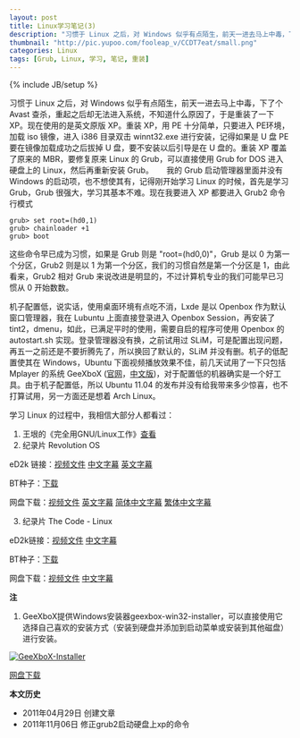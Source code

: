 ```yaml
---
layout: post
title: Linux学习笔记(3)
description: "习惯于 Linux 之后，对 Windows 似乎有点陌生，前天一进去马上中毒，下了个 Avast 查杀，重起之后却无法进入系统，不知道什么原因了，于是重装了一下 XP。现在使用的是英文原版 XP。重装 XP，用 PE 十分简单，只要进入 PE环境，加载 iso 镜像，进入 i386 目录双击 winnt32.exe 进行安装。"
thumbnail: "http://pic.yupoo.com/fooleap_v/CCDT7eat/small.png"
categories: Linux
tags: [Grub, Linux, 学习, 笔记, 重装]
---
```

{% include JB/setup %}

习惯于 Linux 之后，对 Windows 似乎有点陌生，前天一进去马上中毒，下了个 Avast 查杀，重起之后却无法进入系统，不知道什么原因了，于是重装了一下 XP。现在使用的是英文原版 XP。重装 XP，用 PE 十分简单，只要进入 PE环境，加载 iso 镜像，进入 i386 目录双击 winnt32.exe 进行安装，记得如果是 U 盘 PE 要在镜像加载成功之后拔掉 U 盘，要不安装以后引导是在 U 盘的。重装 XP 覆盖了原来的 MBR，要修复原来 Linux 的 Grub，可以直接使用 Grub for DOS 进入硬盘上的 Linux，然后再重新安装 Grub。
    
我的 Grub 启动管理器里面并没有 Windows 的启动项，也不想使其有，记得刚开始学习 Linux 的时候，首先是学习 Grub，Grub 很强大，学习其基本不难。现在我要进入 XP 都要进入 Grub2 命令行模式

    grub> set root=(hd0,1)
    grub> chainloader +1
    grub> boot

这些命令早已成为习惯，如果是 Grub 则是 "root=(hd0,0)"，Grub 是以 0 为第一个分区，Grub2 则是以 1 为第一个分区，我们的习惯自然是第一个分区是 1，由此看来，Grub2 相对 Grub 来说改进是明显的，不过计算机专业的我们可能早已习惯从 0 开始数数。

机子配置低，说实话，使用桌面环境有点吃不消，Lxde 是以 Openbox 作为默认窗口管理器，我在 Lubuntu 上面直接登录进入 Openbox Session，再安装了 tint2，dmenu，如此，已满足平时的使用，需要自启的程序可使用 Openbox 的 autostart.sh 实现。登录管理器没有换，之前试用过 SLiM，可是配置出现问题，再五一之前还是不要折腾先了，所以换回了默认的，SLiM 并没有删。机子的低配置使其在 Windows，Ubuntu 下面视频播放效果不佳，前几天试用了一下只包括 Mplayer 的系统 GeeXboX ([官网](http://geexbox.org)，[中文版](http://code.google.com/p/geexbox-chinese/))，对于配置低的机器确实是一个好工具。由于机子配置低，所以 Ubuntu 11.04 的发布并没有给我带来多少惊喜，也不打算试用，另一方面还是想着 Arch Linux。
 
学习 Linux 的过程中，我相信大部分人都看过：

1. 王垠的《完全用GNU/Linux工作》[查看](http://www.chinaunix.net/jh/4/16102.html)
2. 纪录片 Revolution OS
   
eD2k 链接：[视频文件](ed2k://|file|Revolution.OS.2001.DVDRip.XviD-RETRO.avi|735442944|4df0329803e34c9fa868d97e6c33b14a|h=TBJDWURXWBRNDIMYPEKWUIERL3LRZGCJ|/)  [中文字幕](ed2k://|file|Revolution.OS.2001.DVDRip.XviD-RETRO.gb.srt|173754|4b6394055bc1395be8b50b0994f61ed1|/)  [英文字幕](ed2k://|file|Revolution.OS.2001.DVDRip.XviD-RETRO.en.srt|131269|9f46d04d92f480d4f60354724e5f78e3|/)

BT种子：[下载](http://dl.dbank.com/c0xkyrgpje)

网盘下载：[视频文件](http://u.115.com/file/f6809e2b24)  [英文字幕](http://u.115.com/file/f62e193aa0)  [简体中文字幕](http://u.115.com/file/f6c4b7dd95)  [繁体中文字幕](http://u.115.com/file/f644a97ddd)

3. 纪录片 The Code - Linux

eD2k链接：[视频文件](ed2k://|file|%5B%E4%BB%A3%E7%A0%81%5D.The.Code.-.Linux.2001.TVRip.DivX.Linux_Documentary.avi|629690368|28ee139448197791814)  [中文字幕](ed2k://|file|%5B%E4%BB%A3%E7%A0%81%5D.The.Code.-.Linux.2001.TVRip.DivX.Linux_Documentary.chs.srt|69669|c4de2bc7acabf6a5d634b1b)

BT种子：[下载](http://dl.dbank.com/c0opkvt2nh)

网盘下载：[视频文件](http://u.115.com/file/f6e797cf91)  [中文字幕](http://u.115.com/file/f6f892d00c)

**注**

1. GeeXboX提供Windows安装器geexbox-win32-installer，可以直接使用它选择自己喜欢的安装方式（安装到硬盘并添加到启动菜单或安装到其他磁盘）进行安装。

[![GeeXboX-Installer](http://i951.photobucket.com/albums/ad353/Fooleap/Blog/Fooleap/geexbox-installer.png)](http://i951.photobucket.com/albums/ad353/Fooleap/Blog/Fooleap/geexbox-installer.png)

[网盘下载](http://dl.dbank.com/c0aey0lm42)

**本文历史**

* 2011年04月29日 创建文章
* 2011年11月06日 修正grub2启动硬盘上xp的命令
